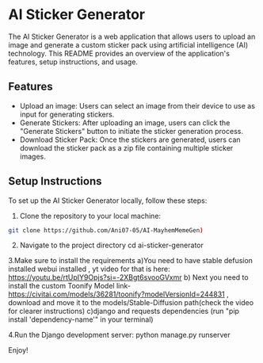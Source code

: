 # AI Sticker Generator

The AI Sticker Generator is a web application that allows users to upload an image and generate a custom sticker pack using artificial intelligence (AI) technology. This README provides an overview of the application's features, setup instructions, and usage.

## Features

- Upload an image: Users can select an image from their device to use as input for generating stickers.
- Generate Stickers: After uploading an image, users can click the "Generate Stickers" button to initiate the sticker generation process.
- Download Sticker Pack: Once the stickers are generated, users can download the sticker pack as a zip file containing multiple sticker images.

## Setup Instructions

To set up the AI Sticker Generator locally, follow these steps:

1. Clone the repository to your local machine:

```bash
git clone https://github.com/Ani07-05/AI-MayhemMemeGen)

```
2. Navigate to the project directory
   cd ai-sticker-generator

3.Make sure to install the requirements
  a)You need to have stable defusion installed webui installed , yt video for that is here: https://youtu.be/rtUpIY9Opjs?si=-2XBgt6svooGVxmr
  b) Next you need to install the custom Toonify Model link- https://civitai.com/models/36281/toonify?modelVersionId=244831 , 
     download and move it to the models/Stable-Diffusion path(check the video for clearer instructions)
  c)django and requests dependencies (run "pip install 'dependency-name'" in your terminal)

4.Run the Django development server:
python manage.py runserver


Enjoy!
